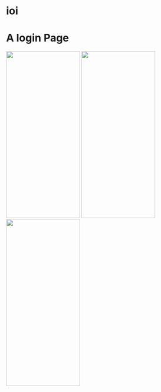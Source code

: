 # ioi

# A login Page

<img src="https://drive.google.com/uc?export=view&id=1nvsvzTZOGpe_TY_3ZKiagBVciT1x2QaA" width="200" height="450">
<img src="https://drive.google.com/uc?export=view&id=1rY7CQSjgWdt_InfmkH_gBZjnM3fBzmU0" width="200" height="450">
<img src="https://drive.google.com/uc?export=view&id=1rYU-TiKC0KelZylA1IB5s49aaNdk-LOn" width="200" height="450">